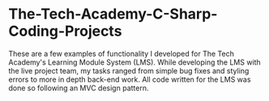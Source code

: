 # The-Tech-Academy-C-Sharp-Coding-Projects

These are a few examples of functionality I developed for The Tech Academy's Learning Module System (LMS). While developing the LMS with the 
live project team, my tasks ranged from simple bug fixes and styling errors to more in depth back-end work. All code written for the LMS was done so
following an MVC design pattern.
